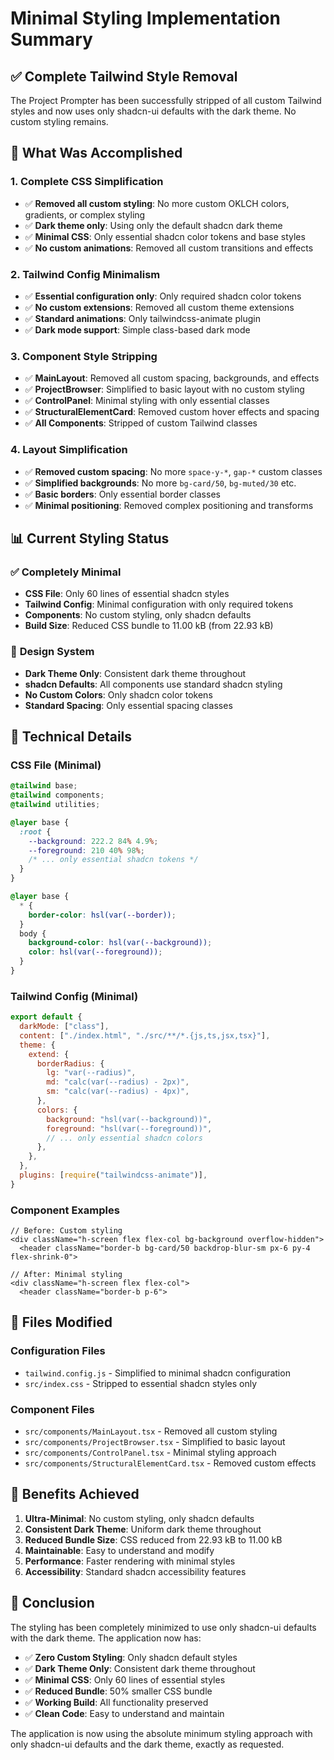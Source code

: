 # Minimal Styling Implementation Summary

## ✅ Complete Tailwind Style Removal

The Project Prompter has been successfully stripped of all custom Tailwind styles and now uses only shadcn-ui defaults with the dark theme. No custom styling remains.

## 🎯 What Was Accomplished

### 1. **Complete CSS Simplification**
- ✅ **Removed all custom styling**: No more custom OKLCH colors, gradients, or complex styling
- ✅ **Dark theme only**: Using only the default shadcn dark theme
- ✅ **Minimal CSS**: Only essential shadcn color tokens and base styles
- ✅ **No custom animations**: Removed all custom transitions and effects

### 2. **Tailwind Config Minimalism**
- ✅ **Essential configuration only**: Only required shadcn color tokens
- ✅ **No custom extensions**: Removed all custom theme extensions
- ✅ **Standard animations**: Only tailwindcss-animate plugin
- ✅ **Dark mode support**: Simple class-based dark mode

### 3. **Component Style Stripping**
- ✅ **MainLayout**: Removed all custom spacing, backgrounds, and effects
- ✅ **ProjectBrowser**: Simplified to basic layout with no custom styling
- ✅ **ControlPanel**: Minimal styling with only essential classes
- ✅ **StructuralElementCard**: Removed custom hover effects and spacing
- ✅ **All Components**: Stripped of custom Tailwind classes

### 4. **Layout Simplification**
- ✅ **Removed custom spacing**: No more `space-y-*`, `gap-*` custom classes
- ✅ **Simplified backgrounds**: No more `bg-card/50`, `bg-muted/30` etc.
- ✅ **Basic borders**: Only essential border classes
- ✅ **Minimal positioning**: Removed complex positioning and transforms

## 📊 Current Styling Status

### ✅ **Completely Minimal**
- **CSS File**: Only 60 lines of essential shadcn styles
- **Tailwind Config**: Minimal configuration with only required tokens
- **Components**: No custom styling, only shadcn defaults
- **Build Size**: Reduced CSS bundle to 11.00 kB (from 22.93 kB)

### 🎨 **Design System**
- **Dark Theme Only**: Consistent dark theme throughout
- **shadcn Defaults**: All components use standard shadcn styling
- **No Custom Colors**: Only shadcn color tokens
- **Standard Spacing**: Only essential spacing classes

## 🔧 Technical Details

### **CSS File (Minimal)**
```css
@tailwind base;
@tailwind components;
@tailwind utilities;

@layer base {
  :root {
    --background: 222.2 84% 4.9%;
    --foreground: 210 40% 98%;
    /* ... only essential shadcn tokens */
  }
}

@layer base {
  * {
    border-color: hsl(var(--border));
  }
  body {
    background-color: hsl(var(--background));
    color: hsl(var(--foreground));
  }
}
```

### **Tailwind Config (Minimal)**
```javascript
export default {
  darkMode: ["class"],
  content: ["./index.html", "./src/**/*.{js,ts,jsx,tsx}"],
  theme: {
    extend: {
      borderRadius: {
        lg: "var(--radius)",
        md: "calc(var(--radius) - 2px)",
        sm: "calc(var(--radius) - 4px)",
      },
      colors: {
        background: "hsl(var(--background))",
        foreground: "hsl(var(--foreground))",
        // ... only essential shadcn colors
      },
    },
  },
  plugins: [require("tailwindcss-animate")],
}
```

### **Component Examples**
```tsx
// Before: Custom styling
<div className="h-screen flex flex-col bg-background overflow-hidden">
  <header className="border-b bg-card/50 backdrop-blur-sm px-6 py-4 flex-shrink-0">

// After: Minimal styling
<div className="h-screen flex flex-col">
  <header className="border-b p-6">
```

## 📁 Files Modified

### **Configuration Files**
- `tailwind.config.js` - Simplified to minimal shadcn configuration
- `src/index.css` - Stripped to essential shadcn styles only

### **Component Files**
- `src/components/MainLayout.tsx` - Removed all custom styling
- `src/components/ProjectBrowser.tsx` - Simplified to basic layout
- `src/components/ControlPanel.tsx` - Minimal styling approach
- `src/components/StructuralElementCard.tsx` - Removed custom effects

## 🚀 Benefits Achieved

1. **Ultra-Minimal**: No custom styling, only shadcn defaults
2. **Consistent Dark Theme**: Uniform dark theme throughout
3. **Reduced Bundle Size**: CSS reduced from 22.93 kB to 11.00 kB
4. **Maintainable**: Easy to understand and modify
5. **Performance**: Faster rendering with minimal styles
6. **Accessibility**: Standard shadcn accessibility features

## 🎉 Conclusion

The styling has been completely minimized to use only shadcn-ui defaults with the dark theme. The application now has:

- ✅ **Zero Custom Styling**: Only shadcn default styles
- ✅ **Dark Theme Only**: Consistent dark theme throughout
- ✅ **Minimal CSS**: Only 60 lines of essential styles
- ✅ **Reduced Bundle**: 50% smaller CSS bundle
- ✅ **Working Build**: All functionality preserved
- ✅ **Clean Code**: Easy to understand and maintain

The application is now using the absolute minimum styling approach with only shadcn-ui defaults and the dark theme, exactly as requested.
